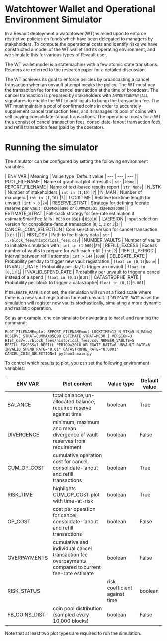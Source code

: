 # Watchtower Wallet and Operational Environment Simulator

In a Revault deployment a watchtower (WT) is relied upon to enforce restrictive policies on funds which have been delegated to managers by stakeholders. To compute the operational costs and identify risks we have constructed a model of the WT wallet and its operating environment, and we simulate this for various types of Revault user.

The WT wallet model is a statemachine with a few atomic state transitions. Readers are referred to the research paper for a detailed discussion. 

The WT achieves its goal to enforce policies by broadcasting a cancel transaction when an unvault attempt breaks the policy. The WT must pay the transaction fee for the cancel transaction at the time of broadcast. The cancel transaction is prepared by stakeholders with `ANYONECANPAY|ALL` signatures to enable the WT to add inputs to bump the transaction fee. The WT must maintain a pool of confirmed coins in order to accurately supplement cancel transaction fees, and it manages its pool of coins with self-paying consolidate-fanout transactions. The operational costs for a WT thus consist of cancel transaction fees, consolidate-fanout transaction fees, and refill transaction fees (paid by the operator).

# Running the simulator

The simulator can be configured by setting the following environment variables. 

| ENV VAR | Meaning | Value type |Default value
| --- | --- | --- |
| PLOT_FILENAME | Name of graphical plot of results | `str` | `None`|
| REPORT_FILENAME | Name of text-based results report | `str` |`None`|
| N_STK | Number of stakeholders | `int in (1,10)` |`7`|
| N_MAN | Number of managers | `int in (1,10)` |`3`|
| LOCKTIME | Relative locktime length for unvault | `int > 0` |`24`|
| RESERVE_STRAT | Strategy for defining feerate reserve per vault | `CUMMAX95Q90` or `CUMMAX95Q1` |`CUMMAX95Q90`|
| ESTIMATE_STRAT | Fall-back strategy for fee-rate estimation if estimateSmartFee fails | `ME30` or `85Q1H`| `85Q1H`|
| I_VERSION | Input selection version for consolidate-fanout transaction |`0`, `1`, `2` or `3`|`3`|
| CANCEL_COIN_SELECTION | Coin selection version for cancel transaction |`0` or `1`|`1`|
| HIST_CSV | Path to fee history data | `str` | `../block_fees/historical_fees.csv`|
| NUMBER_VAULTS | Number of vaults to initialize simulation with | `int in (1,500)`|`20`|
| REFILL_EXCESS | Excess number of vaults to prepare for with each refill | `int` |`2`|
| REFILL_PERIOD | Interval between refill attempts | `int > 144` |`1008`|
| DELEGATE_RATE | Probability per day to trigger new vault registration | `float in (0,1)`|`None`|
| UNVAULT_RATE | Probability per day to trigger an unvault | `float in (0,1)`|`1`|
| INVALID_SPEND_RATE | Probability per unvault to trigger a cancel instead of a spend | `float in (0,1)`|`0.01`|
| CATASTROPHE_RATE | Probability per block to trigger a catastrophe| `float in (0,1)`|`0.001`|

If `DELEGATE_RATE` is not set, the simulation will run at a fixed scale where there is a new vault registration for each unvault. If `DELEGATE_RATE` is set the simulation will register new vaults stochastically, simulating a more dynamic and realistic operation. 

So as an example, one can simulate by navigating to `Model` and running the command:

`PLOT_FILENAME=plot REPORT_FILENAME=out LOCKTIME=12 N_STK=5 N_MAN=2 RESERVE_STRAT=CUMMAX95Q90 ESTIMATE_STRAT=ME30 I_VERSION=3 HIST_CSV=../block_fees/historical_fees.csv NUMBER_VAULTS=5 REFILL_EXCESS=1 REFILL_PERIOD=2016 DELEGATE_RATE=6 UNVAULT_RATE=6 INVALID_SPEND_RATE="0.01" CATASTROPHE_RATE="0.0001" CANCEL_COIN_SELECTION=1 python3 main.py`

To control which results to plot, you can set the following environment variables:

| ENV VAR | Plot content | Value type |Default value
| --- | --- | --- | --- |
|BALANCE|total balance, un-allocated balance, required reserve against time|boolean|True|
|DIVERGENCE| minimum, maximum and mean divergence of vault reserves from requirement|boolean|False|
|CUM_OP_COST|cumulative operation cost for cancel, consolidate-fanout and refill transactions|boolean|True|
|RISK_TIME|highlights CUM_OP_COST plot with time-at-risk|boolean|True|
|OP_COST| cost per operation for cancel, consolidate-fanout and refill transactions|boolean|False|
|OVERPAYMENTS|cumulative and individual cancel transaction fee overpayments compared to current fee-rate estimate|boolean|False|
|RISK_STATUS||risk coefficient against time|boolean|False|
|FB_COINS_DIST|coin pool distribution (sampled every 10,000 blocks)|boolean|False|

Note that at least two plot types are required to run the simulation. 